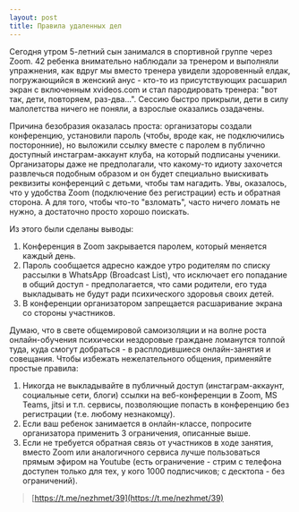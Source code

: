 ```yaml
---
layout: post
title: Правила удаленных дел
---
```


Сегодня утром 5-летний сын занимался в спортивной группе через Zoom. 42 ребенка внимательно наблюдали за тренером и выполняли упражнения, как вдруг мы вместо тренера увидели здоровенный елдак, погружающийся в женский анус - кто-то из присутствующих расшарил экран с включенным xvideos.com и стал пародировать тренера: "вот так, дети, повторяем, раз-два...". Сессию быстро прикрыли, дети в силу малолетства ничего не поняли, а взрослые оказались озадачены.

Причина безобразия оказалась проста: организаторы создали конференцию, установили пароль (чтобы, вроде как, не подключились посторонние), но выложили ссылку вместе с паролем в публично доступный инстаграм-аккаунт клуба, на который подписаны ученики. Организаторы даже не предполагали, что какому-то идиоту захочется развлечься подобным образом и он будет специально выискивать реквизиты конференций с детьми, чтобы там нагадить. Увы, оказалось, что у удобства Zoom (подключение без регистрации) есть и обратная сторона. А для того, чтобы что-то "взломать", часто ничего ломать не нужно, а достаточно просто хорошо поискать.

Из этого были сделаны выводы:
1. Конференция в Zoom закрывается паролем, который меняется каждый день.
2. Пароль сообщается адресно каждое утро родителям по списку рассылки в WhatsApp (Broadcast List), что исключает его попадание в общий доступ - предполагается, что сами родители, его туда выкладывать не будут ради психического здоровья своих детей.
3. В конференции организатором запрещается расшаривание экрана со стороны участников.

Думаю, что в свете общемировой самоизоляции и на волне роста онлайн-обучения психически нездоровые граждане ломанутся толпой туда, куда смогут добраться - в расплодившиеся онлайн-занятия и совещания. Чтобы избежать нежелательного общения, применяйте простые правила:

1. Никогда не выкладывайте в публичный доступ (инстаграм-аккаунт, социальные сети, блоги) ссылки на веб-конференции в Zoom, MS Teams, jitsi и т.п. сервисы, позволяющие попасть в конференцию без регистрации (т.е. любому незнакомцу).
2. Если ваш ребенок занимается в онлайн-классе, попросите организатора применить 3 ограничения, описанные выше.
3. Если не требуется обратная связь от участников в ходе занятия, вместо Zoom или аналогичного сервиса лучше пользоваться прямым эфиром на Youtube (есть ограничение - стрим с телефона доступен только для тех, у кого 1000 подписчиков; с десктопа - без ограничений).

> [https://t.me/nezhmet/39](https://t.me/nezhmet/39)
